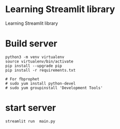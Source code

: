 # Learning Streamlit library
Learning Streamlit library


# Build server
```
python3 -m venv virtualenv
source virtualenv/bin/activate
pip install --upgrade pip
pip install -r requirements.txt

# For fbprophet
# sudo yum install python-devel
# sudo yum groupinstall 'Development Tools'
```

# start server
```
streamlit run  main.py
```